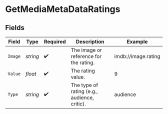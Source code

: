 # GetMediaMetaDataRatings


## Fields

| Field                                        | Type                                         | Required                                     | Description                                  | Example                                      |
| -------------------------------------------- | -------------------------------------------- | -------------------------------------------- | -------------------------------------------- | -------------------------------------------- |
| `Image`                                      | *string*                                     | :heavy_check_mark:                           | The image or reference for the rating.       | imdb://image.rating                          |
| `Value`                                      | *float*                                      | :heavy_check_mark:                           | The rating value.                            | 9                                            |
| `Type`                                       | *string*                                     | :heavy_check_mark:                           | The type of rating (e.g., audience, critic). | audience                                     |